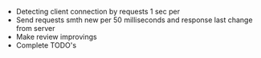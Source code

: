 * Detecting client connection by requests 1 sec per
* Send requests smth new per 50 milliseconds and response last change from server
* Make review improvings
* Complete TODO's
